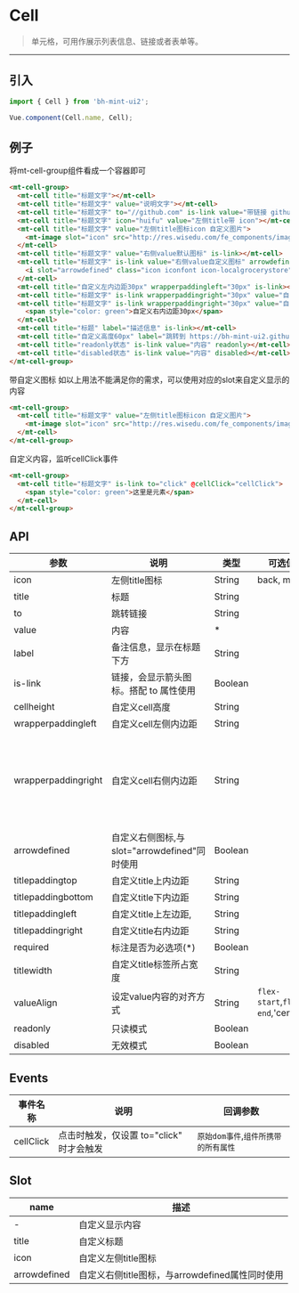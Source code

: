 # Cell

> 单元格，可用作展示列表信息、链接或者表单等。

----------


## 引入

```javascript
import { Cell } from 'bh-mint-ui2';

Vue.component(Cell.name, Cell);
```

## 例子

将mt-cell-group组件看成一个容器即可

```html
<mt-cell-group>
  <mt-cell title="标题文字"></mt-cell>
  <mt-cell title="标题文字" value="说明文字"></mt-cell>
  <mt-cell title="标题文字" to="//github.com" is-link value="带链接 github.com"></mt-cell>
  <mt-cell title="标题文字" icon="huifu" value="左侧title带 icon"></mt-cell>
  <mt-cell title="标题文字" value="左侧title图标icon 自定义图片">
    <mt-image slot="icon" src="http://res.wisedu.com/fe_components/images/errorTip/System_upgrade.png" width="24px" height="24px" smile-display="inline-block"></mt-image>
  </mt-cell>
  <mt-cell title="标题文字" value="右侧value默认图标" is-link></mt-cell>
  <mt-cell title="标题文字" is-link value="右侧value自定义图标" arrowdefined>
    <i slot="arrowdefined" class="icon iconfont icon-localgrocerystore" style="font-size:24px;color:#bdc0c5;"></i>
  </mt-cell>
  <mt-cell title="自定义左内边距30px" wrapperpaddingleft="30px" is-link></mt-cell>
  <mt-cell title="标题文字" is-link wrapperpaddingright="30px" value="自定义右内边距30px"></mt-cell>
  <mt-cell title="标题文字" is-link wrapperpaddingright="30px" value="自定义右内边距30px">
    <span style="color: green">自定义右内边距30px</span>
  </mt-cell>
  <mt-cell title="标题" label="描述信息" is-link></mt-cell>
  <mt-cell title="自定义高度60px" label="跳转到 https://bh-mint-ui2.github.io" is-link to="https://bh-mint-ui2.github.io" cellheight="60px"></mt-cell>
  <mt-cell title="readonly状态" is-link value="内容" readonly></mt-cell>
  <mt-cell title="disabled状态" is-link value="内容" disabled></mt-cell>
</mt-cell-group>
```


带自定义图标
如以上用法不能满足你的需求，可以使用对应的slot来自定义显示的内容

```html
<mt-cell-group>
  <mt-cell title="标题文字" value="左侧title图标icon 自定义图片">
    <mt-image slot="icon" src="http://res.wisedu.com/fe_components/images/errorTip/System_upgrade.png" width="24px" height="24px" smile-display="inline-block"></mt-image>
  </mt-cell>
</mt-cell-group>
```

自定义内容，监听cellClick事件

```html
<mt-cell-group>
  <mt-cell title="标题文字" is-link to="click" @cellClick="cellClick">
    <span style="color: green">这里是元素</span>
  </mt-cell>
</mt-cell-group>
```



## API
| 参数 | 说明 | 类型 | 可选值 | 默认值 |
|------|-------|---------|-------|--------|
| icon  |  左侧title图标   | String    |  back, more   |     |
| title | 标题 | String | | |
| to    | 跳转链接 | String | | |
| value | 内容 | * | | |
| label | 备注信息，显示在标题下方 | String | | |
| is-link | 链接，会显示箭头图标。搭配 to 属性使用 | Boolean | | |
| cellheight | 自定义cell高度 | String | | '50px' |
| wrapperpaddingleft | 自定义cell左侧内边距 | String | | '' |
| wrapperpaddingright | 自定义cell右侧内边距 | String | | '20px(右侧无图标默认值)',<br>'15px(默认右侧有图标默认值)' |
| arrowdefined | 自定义右侧图标,与slot="arrowdefined"同时使用 | Boolean | | false |
| titlepaddingtop | 自定义title上内边距 | String | | '' |
| titlepaddingbottom | 自定义title下内边距 | String | | '' |
| titlepaddingleft | 自定义title上左边距, | String | | '' |
| titlepaddingright | 自定义title右内边距 | String | | '' |
| required | 标注是否为必选项(*) | Boolean | | false |
| titlewidth | 自定义title标签所占宽度 | String | | '' |
| valueAlign | 设定value内容的对齐方式 | String | `flex-start`,`flex-end`,'center' |  |
| readonly | 只读模式 | Boolean | | false |
| disabled | 无效模式 | Boolean | | false |

## Events
| 事件名称 | 说明 | 回调参数 |
|---------- |-------- |---------- |
| cellClick  | 点击时触发，仅设置 to="click" 时才会触发 | `原始dom事件`,`组件所携带的所有属性`  |

## Slot
| name | 描述 |
|------|--------|
| - | 自定义显示内容 |
| title | 自定义标题 |
| icon | 自定义左侧title图标 |
| arrowdefined | 自定义右侧title图标，与arrowdefined属性同时使用 |
